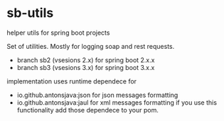 # sb-utils
helper utils for spring boot projects

Set of utilities. Mostly for logging soap and rest requests. 

 - branch sb2 (vsesions 2.x) for spring boot 2.x.x
 - branch sb3 (vsesions 3.x) for spring boot 3.x.x

implementation uses runtime dependece for 
 - io.github.antonsjava:json for json messages formatting 
 - io.github.antonsjava:jaul for xml messages formatting 
if you use this functionality add those dependece to your pom.

